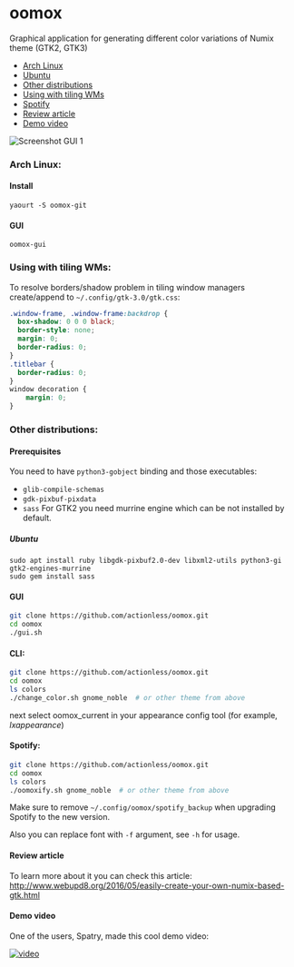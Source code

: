 ﻿oomox
=====

Graphical application for generating different color variations of Numix theme (GTK2, GTK3)

  * [Arch Linux](#arch-linux "")
  * [Ubuntu](#ubuntu "")
  * [Other distributions](#other-distributions "")
  * [Using with tiling WMs](#using-with-tiling-wms "")
  * [Spotify](#spotify "")
  * [Review article](#review-article "")
  * [Demo video](#demo-video "")


![Screenshot GUI 1](https://raw.githubusercontent.com/actionless/oomox/master/screenshot.png "Screenshot GUI 1")


### Arch Linux:

#### Install

```
yaourt -S oomox-git
```

#### GUI

```
oomox-gui
```


### Using with tiling WMs:

To resolve borders/shadow problem in tiling window managers create/append to 
`~/.config/gtk-3.0/gtk.css`:

```css
.window-frame, .window-frame:backdrop {
  box-shadow: 0 0 0 black;
  border-style: none;
  margin: 0;
  border-radius: 0;
}
.titlebar {
  border-radius: 0;
}
window decoration {
	margin: 0;
}
```


### Other distributions:

#### Prerequisites

You need to have `python3-gobject` binding and those executables:
 - `glib-compile-schemas`
 - `gdk-pixbuf-pixdata`
 - `sass`
For GTK2 you need murrine engine which can be not installed by default.

##### Ubuntu

```
sudo apt install ruby libgdk-pixbuf2.0-dev libxml2-utils python3-gi gtk2-engines-murrine
sudo gem install sass
```

#### GUI

```sh
git clone https://github.com/actionless/oomox.git
cd oomox
./gui.sh
```

#### CLI:
```sh
git clone https://github.com/actionless/oomox.git
cd oomox
ls colors
./change_color.sh gnome_noble  # or other theme from above
```


next select oomox_current in your appearance config tool (for example, _lxappearance_)


#### Spotify:
```sh
git clone https://github.com/actionless/oomox.git
cd oomox
ls colors
./oomoxify.sh gnome_noble  # or other theme from above
```
Make sure to remove `~/.config/oomox/spotify_backup` when upgrading Spotify to the new version.

Also you can replace font with `-f` argument, see `-h` for usage.


#### Review article

To learn more about it you can check this article: http://www.webupd8.org/2016/05/easily-create-your-own-numix-based-gtk.html

#### Demo video

One of the users, Spatry, made this cool demo video:

[![video](https://img.youtube.com/vi/Dh5TuIYQ6jo/0.jpg)](https://www.youtube.com/watch?v=Dh5TuIYQ6jo)
